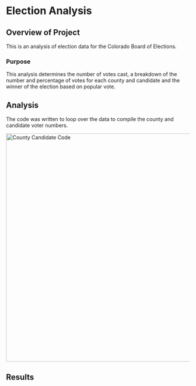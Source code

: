 # Election Analysis
## Overview of Project
This is an analysis of election data for the Colorado Board of Elections.
### Purpose
This analysis determines the number of votes cast, a breakdown of the number and percentage of votes for each county and candidate and the winner of the election based on popular vote.
## Analysis
The code was written to loop over the data to compile the county and candidate voter numbers.

<img width="624" alt="County   Candidate Code" src="https://user-images.githubusercontent.com/96451672/150651998-f78c0f64-94c8-47e5-a7aa-1012ad0dbf4a.png">

## Results

